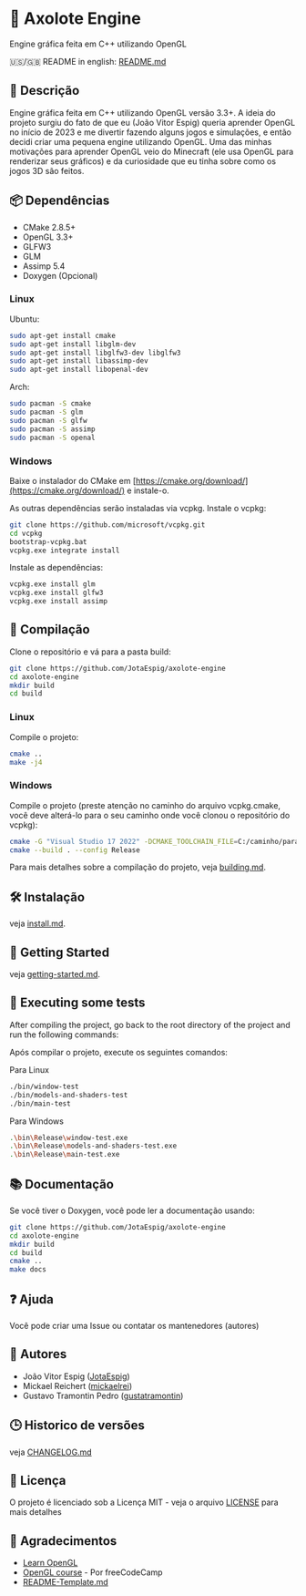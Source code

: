 # 🦎 Axolote Engine

Engine gráfica feita em C++ utilizando OpenGL

🇺🇸/🇬🇧 README in english: [README.md](README.md)

## 📄 Descrição

Engine gráfica feita em C++ utilizando OpenGL versão 3.3+. A ideia do projeto surgiu do fato de que eu (João Vitor Espig) queria aprender OpenGL no início de 2023 e me divertir fazendo alguns jogos e simulações, e então decidi criar uma pequena engine utilizando OpenGL. Uma das minhas motivações para aprender OpenGL veio do Minecraft (ele usa OpenGL para renderizar seus gráficos) e da curiosidade que eu tinha sobre como os jogos 3D são feitos.
## 📦 Dependências

* CMake 2.8.5+
* OpenGL 3.3+
* GLFW3
* GLM
* Assimp 5.4
* Doxygen (Opcional)

### Linux

Ubuntu:
```bash
sudo apt-get install cmake
sudo apt-get install libglm-dev
sudo apt-get install libglfw3-dev libglfw3
sudo apt-get install libassimp-dev
sudo apt-get install libopenal-dev
```

Arch:
```bash
sudo pacman -S cmake
sudo pacman -S glm
sudo pacman -S glfw
sudo pacman -S assimp
sudo pacman -S openal
```

### Windows

Baixe o instalador do CMake em [https://cmake.org/download/](https://cmake.org/download/)
e instale-o.

As outras dependências serão instaladas via vcpkg.
Instale o vcpkg:
```bash
git clone https://github.com/microsoft/vcpkg.git
cd vcpkg
bootstrap-vcpkg.bat
vcpkg.exe integrate install
```

Instale as dependências:
```bash
vcpkg.exe install glm
vcpkg.exe install glfw3
vcpkg.exe install assimp
```

## 🔧 Compilação

Clone o repositório e vá para a pasta build:
```bash
git clone https://github.com/JotaEspig/axolote-engine
cd axolote-engine
mkdir build
cd build
```

### Linux

Compile o projeto:
```bash
cmake ..
make -j4
```

### Windows

Compile o projeto (preste atenção no caminho do arquivo vcpkg.cmake,
você deve alterá-lo para o seu caminho onde você clonou o repositório do vcpkg):
```bash
cmake -G "Visual Studio 17 2022" -DCMAKE_TOOLCHAIN_FILE=C:/caminho/para/vcpkg/scripts/buildsystems/vcpkg.cmake ..
cmake --build . --config Release
```


Para mais detalhes sobre a compilação do projeto, veja [building.md](docs/pt-br/building.md).

## 🛠️ Instalação

veja [install.md](docs/pt-br/install.md).

## 🚀 Getting Started

veja [getting-started.md](docs/pt-br/getting-started.md).

## 🧪 Executing some tests

After compiling the project, go back to the root directory of the project and
run the following commands:

Após compilar o projeto, execute os seguintes comandos:

Para Linux
```bash
./bin/window-test
./bin/models-and-shaders-test
./bin/main-test
```

Para Windows
```bash
.\bin\Release\window-test.exe
.\bin\Release\models-and-shaders-test.exe
.\bin\Release\main-test.exe
```

## 📚 Documentação

Se você tiver o Doxygen, você pode ler a documentação usando:
```bash
git clone https://github.com/JotaEspig/axolote-engine
cd axolote-engine
mkdir build
cd build
cmake ..
make docs
```

## ❓ Ajuda

Você pode criar uma Issue ou contatar os mantenedores (autores)

## 👥 Autores

 * João Vitor Espig ([JotaEspig](https://github.com/JotaEspig))
 * Mickael Reichert ([mickaelrei](https://github.com/mickaelrei))
 * Gustavo Tramontin Pedro ([gustatramontin](https://github.com/gustatramontin))

## 🕒 Historico de versões

veja [CHANGELOG.md](CHANGELOG.md)

## 📜 Licença

O projeto é licenciado sob a Licença MIT - veja o arquivo [LICENSE](LICENSE) para mais detalhes

## 🙏 Agradecimentos

* [Learn OpenGL](https://github.com/JoeyDeVries/LearnOpenGL)
* [OpenGL course](https://www.youtube.com/watch?v=45MIykWJ-C4&ab_channel=freeCodeCamp.org) - Por freeCodeCamp
* [README-Template.md](https://gist.github.com/DomPizzie/7a5ff55ffa9081f2de27c315f5018afc)
